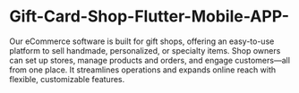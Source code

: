 # Gift-Card-Shop-Flutter-Mobile-APP-
Our eCommerce software is built for gift shops, offering an easy-to-use platform to sell handmade, personalized, or specialty items. Shop owners can set up stores, manage products and orders, and engage customers—all from one place. It streamlines operations and expands online reach with flexible, customizable features.
